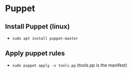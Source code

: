 # Puppet

## Install Puppet (linux)
- `sudo apt install puppet-master`

## Apply puppet rules
- `sudo puppet apply -v tools.pp` (tools.pp is the manifest) 
